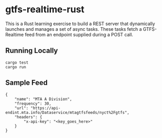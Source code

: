 # gtfs-realtime-rust

This is a Rust learning exercise to build a REST server that dynamically launches and manages a set of async tasks. These tasks fetch a GTFS-Realtime feed from an endpoint supplied during a POST call.

## Running Locally
```
cargo test
cargo run
```

## Sample Feed
```
{
    "name": "MTA A Division",
    "frequency": 30,
    "url": "https://api-endint.mta.info/Dataservice/mtagtfsfeeds/nyct%2Fgtfs",
    "headers": {
        "x-api-key": "<key_goes_here>"
    }
}
```
